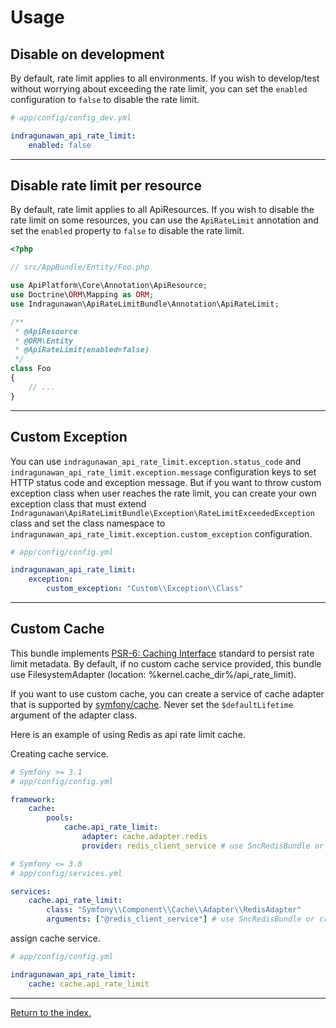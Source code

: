Usage
=====

Disable on development
----------------------

By default, rate limit applies to all environments. If you wish to develop/test without worrying about exceeding the rate limit, you can set the `enabled` configuration to `false` to disable the rate limit.

```yml
# app/config/config_dev.yml

indragunawan_api_rate_limit:
    enabled: false
```

---

Disable rate limit per resource
-------------------------------

By default, rate limit applies to all ApiResources. If you wish to disable the rate limit on some resources, you can use the `ApiRateLimit` annotation and set the `enabled` property to `false` to disable the rate limit.

```php
<?php

// src/AppBundle/Entity/Foo.php

use ApiPlatform\Core\Annotation\ApiResource;
use Doctrine\ORM\Mapping as ORM;
use Indragunawan\ApiRateLimitBundle\Annotation\ApiRateLimit;

/**
 * @ApiResource
 * @ORM\Entity
 * @ApiRateLimit(enabled=false)
 */
class Foo
{
    // ...
}
```

---

Custom Exception
----------------

You can use `indragunawan_api_rate_limit.exception.status_code` and `indragunawan_api_rate_limit.exception.message` configuration keys to set HTTP status code and exception message. But if you want to throw custom exception class when user reaches the rate limit, you can create your own exception class that must extend `Indragunawan\ApiRateLimitBundle\Exception\RateLimitExceededException` class and set the class namespace to `indragunawan_api_rate_limit.exception.custom_exception` configuration.

```yml
# app/config/config.yml

indragunawan_api_rate_limit:
    exception:
        custom_exception: "Custom\\Exception\\Class"
```

---

Custom Cache
------------

This bundle implements [PSR-6: Caching Interface](http://www.php-fig.org/psr/psr-6/) standard to persist rate limit metadata. By default, if no custom cache service provided, this bundle use FilesystemAdapter (location: %kernel.cache_dir%/api_rate_limit).

If you want to use custom cache, you can create a service of cache adapter that is supported by [symfony/cache](https://symfony.com/doc/current/components/cache/cache_pools.html#creating-cache-pools). Never set the `$defaultLifetime` argument of the adapter class.

Here is an example of using Redis as api rate limit cache.

Creating cache service.
```yml
# Symfony >= 3.1
# app/config/config.yml

framework:
    cache:
        pools:
            cache.api_rate_limit:
                adapter: cache.adapter.redis
                provider: redis_client_service # use SncRedisBundle or create your own redis client service
```

```yml
# Symfony <= 3.0
# app/config/services.yml

services:
    cache.api_rate_limit:
        class: "Symfony\\Component\\Cache\\Adapter\\RedisAdapter"
        arguments: ["@redis_client_service"] # use SncRedisBundle or create your own redis client service
```

assign cache service.
```yml
# app/config/config.yml

indragunawan_api_rate_limit:
    cache: cache.api_rate_limit
```

---

[Return to the index.](../../README.md)
